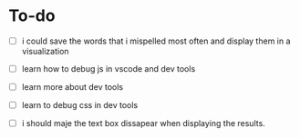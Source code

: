 # To-do

- [ ] i could save the words that i mispelled most often and display them in a visualization
- [ ] learn how to debug js in vscode and dev tools
- [ ] learn more about dev tools
- [ ] learn to debug css in dev tools
- [ ] i should maje the text box dissapear when displaying the results.

  